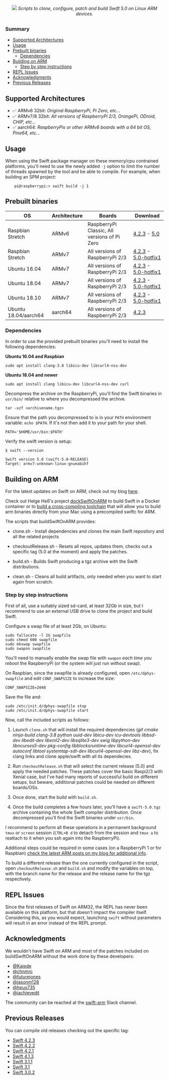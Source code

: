 <p align="center" style="margin-bottom:30px;">
<img src="https://raw.githubusercontent.com/uraimo/buildSwiftOnARM/master/logo.svg?sanitize=true"/>
<i>Scripts to clone, configure, patch and build Swift 5.0 on Linux ARM devices.</i> 
</p>

### Summary

- [Supported Architectures](#supported-architectures)
- [Usage](#usage)
- [Prebuilt binaries](#prebuilt-binaries)
    - [Dependencies](#dependencies) 
- [Building on ARM](#building-on-arm)
    - [Step by step instructions](#step-by-step-instructions)
- [REPL Issues](#repl-issues)
- [Acknowledgments](#acknowledgments) 
- [Previous Releases](#previous-releases)


## Supported Architectures

* ✅  ARMv6 32bit: _Original RaspberryPi, Pi Zero, etc..._
* ✅  ARMv7/8 32bit: _All versions of RaspberryPi 2/3, OrangePi, ODroid, CHIP, etc..._
* ✅  aarch64: _RaspberryPis or other ARMv8 boards with a 64 bit OS, Pine64, etc..._


## Usage

When using the Swift package manager on these memory/cpu contrained platforms, you'll need to use the newly added `-j` option to limit the number of threads spawned by the tool and be able to compile.
For example, when building an SPM project:

```
    pi@raspberrypi:> swift build -j 1 
```

## Prebuilt binaries

| OS | Architecture | Boards | Download |                                                                          
| -- | ------------ | ------ | -------- |
| Raspbian Stretch | ARMv6 | RaspberryPi Classic, All versions of Pi Zero |  [4.2.3](https://github.com/uraimo/buildSwiftOnARM/releases/download/4.2.3/swift-4.2.3-RPi01-RaspbianStretch.tgz) - [5.0](https://github.com/uraimo/buildSwiftOnARM/releases/download/5.0/swift-5.0-RPi01-RaspbianStretch.tgz) |
| Raspbian Stretch | ARMv7 | All versions of RaspberryPi 2/3 | [4.2.3](https://github.com/uraimo/buildSwiftOnARM/releases/download/4.2.3/swift-4.2.3-RPi23-RaspbianStretch.tgz) - [5.0-hotfix1](https://github.com/uraimo/buildSwiftOnARM/releases/download/5.0/swift-5.0-threads_hotfix-RPi23-RaspbianStretch.tgz) |  
| Ubuntu 16.04 | ARMv7 | All versions of RaspberryPi 2/3 | [4.2.3](https://github.com/uraimo/buildSwiftOnARM/releases/download/4.2.3/swift-4.2.3-RPi23-Ubuntu1604.tgz) - [5.0-hotfix1](https://github.com/uraimo/buildSwiftOnARM/releases/download/5.0/swift-5.0-threads_hotfix-RPi23-Ubuntu1604.tgz) |
| Ubuntu 18.04 | ARMv7 | All versions of RaspberryPi 2/3 | [4.2.3](https://github.com/uraimo/buildSwiftOnARM/releases/download/4.2.3/swift-4.2.3-RPi23-Ubuntu1804.tgz) - [5.0-hotfix1](https://github.com/uraimo/buildSwiftOnARM/releases/download/5.0/swift-5.0-threads_hotfix-RPi23-Ubuntu1804.tgz) |
| Ubuntu 18.10 | ARMv7 | All versions of RaspberryPi 2/3 | [4.2.3](https://github.com/uraimo/buildSwiftOnARM/releases/download/4.2.3/swift-4.2.3-RPi23-Ubuntu1810.tgz) - [5.0-hotfix1](https://github.com/uraimo/buildSwiftOnARM/releases/download/5.0/swift-5.0-threads_hotfix-RPi23-Ubuntu1810.tgz) |
| Ubuntu 18.04/aarch64 | aarch64 | All versions of RaspberryPi 2/3 | [4.2.3](https://github.com/uraimo/buildSwiftOnARM/releases/download/4.2.3/swift-4.2.3-RPi23-Ubuntu1804_aarch64.tgz) |
 
### Dependencies 

In order to use the provided prebuilt binaries you'll need to install the following dependencies:

**Ubuntu 16.04 and Raspbian**

    sudo apt install clang-3.8 libicu-dev libcurl4-nss-dev

**Ubuntu 18.04 and newer**

    sudo apt install clang libicu-dev libcurl4-nss-dev curl

Decompress the archive on the RaspberryPi, you'll find the Swift binaries in `usr/bin/` relative to where you decompressed the archive.

    tar -xzf <archivename.tgz>

Ensure that the path you decompressed to is in your `PATH` environment variable: `echo $PATH`. If it's not then add it to your path for your shell.

    PATH='$HOME/usr/bin:$PATH'

Verify the swift version is setup: 

    $ swift --version
    
    Swift version 5.0 (swift-5.0-RELEASE)
    Target: armv7-unknown-linux-gnueabihf

## Building on ARM

For the latest updates on Swift on ARM, check out my blog [here](https://www.uraimo.com/category/raspberry/).

Check out Helge Heß's project [dockSwiftOnARM](https://github.com/helje5/dockSwiftOnARM) to build Swift in a Docker container or to [build a cross-compiling toolchain](https://github.com/AlwaysRightInstitute/swift-mac2arm-x-compile-toolchain) that will allow you to build arm binaries directly from your Mac using a precompiled swiftc for ARM.

The scripts that buildSwiftOnARM provides:

- clone.sh - Install dependencies and clones the main Swift repository and all the related projects

- checkoutRelease.sh - Resets all repos, updates them, checks out a specific tag (5.0 at the moment) and apply the patches.

- build.sh - Builds Swift producing a tgz archive with the Swift distributions. 

- clean.sh - Cleans all build artifacts, only needed when you want to start again from scratch. 



### Step by step instructions

First of all, use a suitably sized sd-card, at least 32Gb in size, but I recommend to use an external USB drive to clone the project and build Swift.

Configure a swap file of at least 2Gb, on Ubuntu:

    sudo fallocate -l 2G swapfile
    sudo chmod 600 swapfile
    sudo mkswap swapfile
    sudo swapon swapfile
    
You'll need to manually enable the swap file with `swapon` *each time you reboot* the RaspberryPi (or the system will just run without swap).

On Raspbian, since the swapfile is already configured, open `/etc/dphys-swapfile` and edit `CONF_SWAPSIZE` to increase the size:

    CONF_SWAPSIZE=2048
    
Save the file and:

    sudo /etc/init.d/dphys-swapfile stop
    sudo /etc/init.d/dphys-swapfile start
    
Now, call the included scripts as follows:

1. Launch `clone.sh` that will install the required dependencies (_git cmake ninja-build clang-3.8 python uuid-dev libicu-dev icu-devtools libbsd-dev libedit-dev libxml2-dev libsqlite3-dev swig libpython-dev libncurses5-dev pkg-config libblocksruntime-dev libcurl4-openssl-dev autoconf libtool systemtap-sdt-dev libcurl4-openssl-dev libz-dev_), fix clang links and clone apple/swift with all its dependecies.

2. Run `checkoutRelease.sh` that will select the current release (5.0) and apply the needed patches. These patches cover the basic Raspi2/3 with Xenial case, but I've had many reports of successful build on different setups, but beware, additional patches could  be needed on different boards/OSs.

3. Once done, start the build with `build.sh`.

4. Once the build completes a few hours later, you'll have a `swift-5.0.tgz` archive containing the whole Swift compiler distribution. Once decompressed you'll find the Swift binaries under `usr/bin`.

I recommend to perform all these operations in a permanent background `tmux` or `screen` session (`CTRL+B d` to detach from the session and `tmux a` to reattach to it when you ssh again into the RaspberryPi).

Additional steps could be required in some cases (on a RaspberryPi 1 or for Raspbian) [check the latest ARM posts on my blog for additional info](https://www.uraimo.com/category/raspberry/).

To build a different release than the one currently configured in the script, open `checkoutRelease.sh` and `build.sh` and modify the variables on top, with the branch name for the release and the release name for the tgz respectively.



## REPL Issues

Since the first releases of Swift on ARM32, the REPL has never been available on this platform, but that doesn't impact the compiler itself. Considering this, as you would expect, launching `swift` without parameters will result in an error instead of the REPL prompt.

## Acknowledgments 

We wouldn't have Swift on ARM and most of the patches included on buildSwiftOnARM without the work done by these developers:

 * [@Kaiede](https://github.com/Kaiede)
 * [@chnmrc](https://github.com/chnmrc)
 * [@futurejones](https://github.com/futurejones)
 * [@jasonm128](https://github.com/jasonm128)
 * [@hpux735](https://twitter.com/hpux735)
 * [@iachievedit](https://twitter.com/iachievedit)
 
The community can be reached at the [swift-arm](https://launchpass.com/swift-arm) Slack channel.

## Previous Releases

You can compile old releases checking out the specific tag:

* [Swift 4.2.3](https://github.com/uraimo/buildSwiftOnARM/tree/4.2.3)
* [Swift 4.2.2](https://github.com/uraimo/buildSwiftOnARM/tree/4.2.2)
* [Swift 4.2.1](https://github.com/uraimo/buildSwiftOnARM/tree/4.2.1)
* [Swift 4.1.3](https://github.com/uraimo/buildSwiftOnARM/tree/4.1.3)
* [Swift 3.1.1](https://github.com/uraimo/buildSwiftOnARM/tree/3.1.1)
* [Swift 3.1](https://github.com/uraimo/buildSwiftOnARM/tree/3.1)
* [Swift 3.0.2](https://github.com/uraimo/buildSwiftOnARM/tree/3.0.2)

